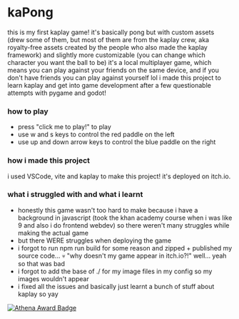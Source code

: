 # kaPong
this is my first kaplay game! it's basically pong but with custom assets (drew some of them, but most of them are from the kaplay crew, aka royalty-free assets created by the people who also made the kaplay framework) and slightly more customizable (you can change which character you want the ball to be)
it's a local multiplayer game, which means you can play against your friends on the same device, and if you don't have friends you can play against yourself lol
i made this project to learn kaplay and get into game development after a few questionable attempts with pygame and godot!
### how to play
- press "click me to play!" to play
- use w and s keys to control the red paddle on the left
- use up and down arrow keys to control the blue paddle on the right
### how i made this project
i used VSCode, vite and kaplay to make this project! it's deployed on itch.io.
### what i struggled with and what i learnt
- honestly this game wasn't too hard to make because i have a background in javascript (took the khan academy course when i was like 9 and also i do frontend webdev) so there weren't many struggles while making the actual game
- but there WERE struggles when deploying the game
- i forgot to run npm run build for some reason and zipped + published my source code... 💀 "why doesn't my game appear in itch.io?!" well... yeah so that was bad
- i forgot to add the base of ./ for my image files in my config so my images wouldn't appear
- i fixed all the issues and basically just learnt a bunch of stuff about kaplay so yay

[![Athena Award Badge](https://img.shields.io/endpoint?url=https%3A%2F%2Faward.athena.hackclub.com%2Fapi%2Fbadge)](https://award.athena.hackclub.com?utm_source=readme)
